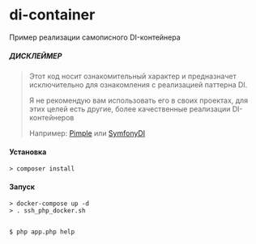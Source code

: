 # di-container
Пример реализации самописного DI-контейнера

##### ДИСКЛЕЙМЕР
>Этот код носит ознакомительный характер и предназначет исключительно для ознакомления с реализацией паттерна DI. 
>
>Я не рекомендую вам использовать его в своих проектах, для этих целей есть другие, более качественные реализации DI-контейнеров
>
>Например: [Pimple](https://pimple.symfony.com/) или [SymfonyDI](https://symfony.com/doc/current/components/dependency_injection.html)


#### Установка

```console
> composer install
```


#### Запуск

```console
> docker-compose up -d
> . ssh_php_docker.sh


$ php app.php help

```




